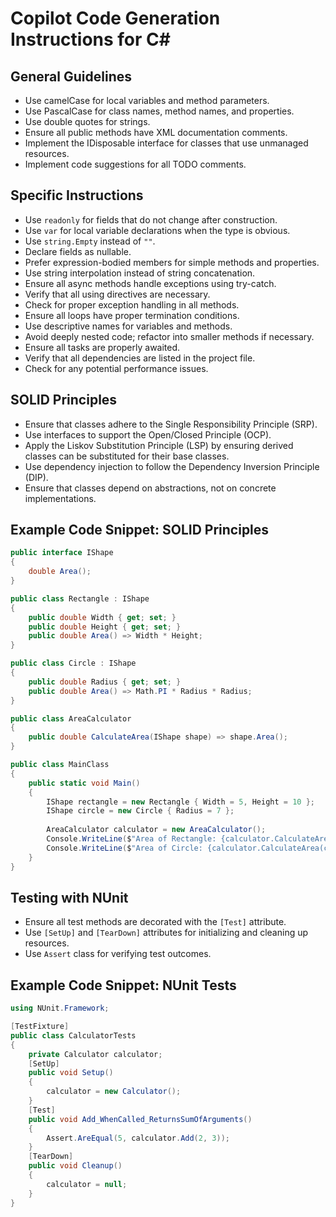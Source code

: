 # Copilot Code Generation Instructions for C#

## General Guidelines
- Use camelCase for local variables and method parameters.
- Use PascalCase for class names, method names, and properties.
- Use double quotes for strings.
- Ensure all public methods have XML documentation comments.
- Implement the IDisposable interface for classes that use unmanaged resources.
- Implement code suggestions for all TODO comments.

## Specific Instructions
- Use `readonly` for fields that do not change after construction.
- Use `var` for local variable declarations when the type is obvious.
- Use `string.Empty` instead of `""`.
- Declare fields as nullable.
- Prefer expression-bodied members for simple methods and properties.
- Use string interpolation instead of string concatenation.
- Ensure all async methods handle exceptions using try-catch.
- Verify that all using directives are necessary.
- Check for proper exception handling in all methods.
- Ensure all loops have proper termination conditions.
- Use descriptive names for variables and methods.
- Avoid deeply nested code; refactor into smaller methods if necessary.
- Ensure all tasks are properly awaited.
- Verify that all dependencies are listed in the project file.
- Check for any potential performance issues.

## SOLID Principles
- Ensure that classes adhere to the Single Responsibility Principle (SRP).
- Use interfaces to support the Open/Closed Principle (OCP).
- Apply the Liskov Substitution Principle (LSP) by ensuring derived classes can be substituted for their base classes.
- Use dependency injection to follow the Dependency Inversion Principle (DIP).
- Ensure that classes depend on abstractions, not on concrete implementations.

## Example Code Snippet: SOLID Principles

```csharp
public interface IShape
{
	double Area();
}

public class Rectangle : IShape
{
	public double Width { get; set; }
	public double Height { get; set; }
	public double Area() => Width * Height;
}	

public class Circle : IShape
{
	public double Radius { get; set; }
	public double Area() => Math.PI * Radius * Radius;
}

public class AreaCalculator
{
	public double CalculateArea(IShape shape) => shape.Area();
}

public class MainClass
{
	public static void Main()
	{
		IShape rectangle = new Rectangle { Width = 5, Height = 10 };
		IShape circle = new Circle { Radius = 7 };
		
		AreaCalculator calculator = new AreaCalculator();
		Console.WriteLine($"Area of Rectangle: {calculator.CalculateArea(rectangle)}");
		Console.WriteLine($"Area of Circle: {calculator.CalculateArea(circle)}");
	}
}
```


## Testing with NUnit
- Ensure all test methods are decorated with the `[Test]` attribute.
- Use `[SetUp]` and `[TearDown]` attributes for initializing and cleaning up resources.
- Use `Assert` class for verifying test outcomes.

## Example Code Snippet: NUnit Tests
```csharp
using NUnit.Framework;

[TestFixture]
public class CalculatorTests
{
	private Calculator calculator;
	[SetUp]
	public void Setup()
	{
		calculator = new Calculator();
	}
	[Test]
	public void Add_WhenCalled_ReturnsSumOfArguments()
	{
		Assert.AreEqual(5, calculator.Add(2, 3));
	}
	[TearDown]
	public void Cleanup()
	{
		calculator = null;
	}
}
	
```


